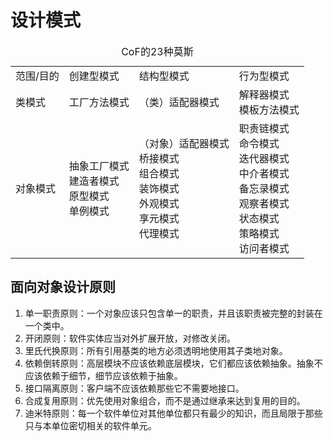 # 设计模式

<table>
    <caption>CoF的23种莫斯</caption>
    <tr>
        <td>范围/目的</td>
        <td>创建型模式</td>
        <td>结构型模式</td>
        <td>行为型模式</td>
    </tr>
    <tr>
        <td>类模式</td>
        <td>工厂方法模式</td>
        <td>（类）适配器模式</td>
        <td>解释器模式<br>模板方法模式</td>
    </tr>
    <tr>
        <td>对象模式</td>
        <td>抽象工厂模式<br>建造者模式<br>原型模式<br>单例模式</td>
        <td>（对象）适配器模式<br>桥接模式<br>组合模式<br>装饰模式<br>外观模式<br>享元模式<br>代理模式</td>
        <td>职责链模式<br>命令模式<br>迭代器模式<br>中介者模式<br>备忘录模式<br>观察者模式<br>状态模式<br>策略模式<br>访问者模式</td>
    </tr>
</table>

## 面向对象设计原则
1. 单一职责原则：一个对象应该只包含单一的职责，并且该职责被完整的封装在一个类中。
2. 开闭原则：软件实体应当对外扩展开放，对修改关闭。
3. 里氏代换原则：所有引用基类的地方必须透明地使用其子类地对象。
4. 依赖倒转原则：高层模块不应该依赖底层模块，它们都应该依赖抽象。抽象不应该依赖于细节，细节应该依赖于抽象。
5. 接口隔离原则：客户端不应该依赖那些它不需要地接口。
6. 合成复用原则：优先使用对象组合，而不是通过继承来达到复用的目的。
7. 迪米特原则：每一个软件单位对其他单位都只有最少的知识，而且局限于那些只与本单位密切相关的软件单元。
